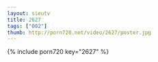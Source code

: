 ```yaml
--- 
layout: sieutv
title: 2627
tags: ["002"]
thumb: http://porn720.net/video/2627/poster.jpg
---
```

{% include porn720 key="2627" %} 
